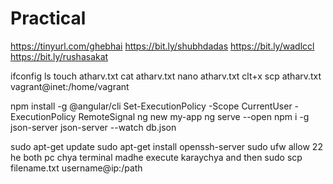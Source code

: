 # Practical

https://tinyurl.com/ghebhai
https://bit.ly/shubhdadas
https://bit.ly/wadlccl 
https://bit.ly/rushasakat


ifconfig
ls
touch atharv.txt
cat atharv.txt
nano atharv.txt
clt+x
scp atharv.txt vagrant@inet:/home/vagrant

npm install -g @angular/cli
Set-ExecutionPolicy -Scope CurrentUser -ExecutionPolicy RemoteSignal
ng new my-app
ng serve --open
npm i -g json-server
json-server --watch db.json


sudo apt-get update
sudo apt-get install openssh-server
sudo ufw allow 22
he both pc chya terminal madhe execute karaychya and then
sudo scp filename.txt username@ip:/path

